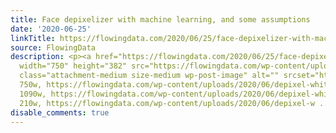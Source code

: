 ```yaml
---
title: Face depixelizer with machine learning, and some assumptions
date: '2020-06-25'
linkTitle: https://flowingdata.com/2020/06/25/face-depixelizer-with-machine-learning-and-some-assumptions/
source: FlowingData
description: <p><a href="https://flowingdata.com/2020/06/25/face-depixelizer-with-machine-learning-and-some-assumptions/"><img
  width="750" height="382" src="https://flowingdata.com/wp-content/uploads/2020/06/depixel-white-750x382.png"
  class="attachment-medium size-medium wp-post-image" alt="" srcset="https://flowingdata.com/wp-content/uploads/2020/06/depixel-white-750x382.png
  750w, https://flowingdata.com/wp-content/uploads/2020/06/depixel-white-1090x555.png
  1090w, https://flowingdata.com/wp-content/uploads/2020/06/depixel-white-210x107.png
  210w, https://flowingdata.com/wp-content/uploads/2020/06/depixel-w ...
disable_comments: true
---
```

<p><a href="https://flowingdata.com/2020/06/25/face-depixelizer-with-machine-learning-and-some-assumptions/"><img width="750" height="382" src="https://flowingdata.com/wp-content/uploads/2020/06/depixel-white-750x382.png" class="attachment-medium size-medium wp-post-image" alt="" srcset="https://flowingdata.com/wp-content/uploads/2020/06/depixel-white-750x382.png 750w, https://flowingdata.com/wp-content/uploads/2020/06/depixel-white-1090x555.png 1090w, https://flowingdata.com/wp-content/uploads/2020/06/depixel-white-210x107.png 210w, https://flowingdata.com/wp-content/uploads/2020/06/depixel-w ...
